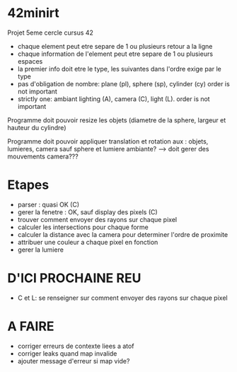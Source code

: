 # 42minirt
Projet 5eme cercle cursus 42

- chaque element peut etre separe de 1 ou plusieurs retour a la ligne
- chaque information de l'element peut etre separe de 1 ou plusieurs espaces
- la premier info doit etre le type, les suivantes dans l'ordre exige par le type
- pas d'obligation de nombre: plane (pl), sphere (sp), cylinder (cy) order is not important
- strictly one: ambiant lighting (A), camera (C), light (L). order is not important

Programme doit pouvoir resize les objets (diametre de la sphere, largeur et hauteur du cylindre)

Programme doit pouvoir appliquer translation et rotation aux : objets, lumieres, camera sauf sphere et lumiere ambiante? --> doit gerer des mouvements camera???

# Etapes
- parser : quasi OK (C)
- gerer la fenetre : OK, sauf display des pixels (C)
- trouver comment envoyer des rayons sur chaque pixel
- calculer les intersections pour chaque forme
- calculer la distance avec la camera pour determiner l'ordre de proximite
- attribuer une couleur a chaque pixel en fonction
- gerer la lumiere

# D'ICI PROCHAINE REU
- C et L: se renseigner sur comment envoyer des rayons sur chaque pixel

# A FAIRE
- corriger erreurs de contexte liees a atof
- corriger leaks quand map invalide
- ajouter message d'erreur si map vide?


